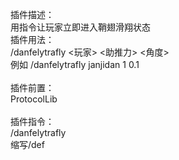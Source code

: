 插件描述：<br>
用指令让玩家立即进入鞘翅滑翔状态
<br>
插件用法：<br>
/danfelytrafly <玩家> <助推力> <角度><br>
例如 /danfelytrafly janjidan 1 0.1<br>
<br>
插件前置：<br>
ProtocolLib<br>
<br>
插件指令：<br>
/danfelytrafly<br>
缩写/def
